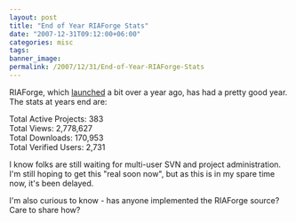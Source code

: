 ```yaml
---
layout: post
title: "End of Year RIAForge Stats"
date: "2007-12-31T09:12:00+06:00"
categories: misc 
tags: 
banner_image: 
permalink: /2007/12/31/End-of-Year-RIAForge-Stats
---
```


RIAForge, which <a href="http://www.raymondcamden.com/index.cfm/2006/10/18/Announcing-RIAForge">launched</a> a bit over a year ago, has had a pretty good year. The stats at years end are:

Total Active Projects: 383<br />
Total Views: 2,778,627<br />
Total Downloads: 170,953<br />
Total Verified Users: 2,731<br />

I know folks are still waiting for multi-user SVN and project administration. I'm still hoping to get this "real soon now", but as this is in my spare time now, it's been delayed. 

I'm also curious to know - has anyone implemented the RIAForge source? Care to share how?